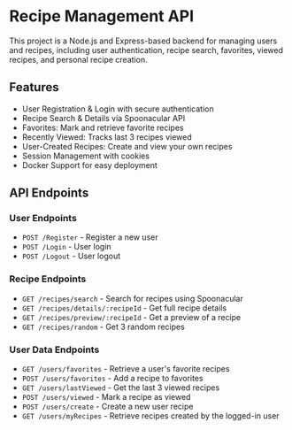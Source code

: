 # Recipe Management API

This project is a Node.js and Express-based backend for managing users and recipes, including user authentication, recipe search, favorites, viewed recipes, and personal recipe creation.

## Features

- User Registration & Login with secure authentication
- Recipe Search & Details via Spoonacular API
- Favorites: Mark and retrieve favorite recipes
- Recently Viewed: Tracks last 3 recipes viewed
- User-Created Recipes: Create and view your own recipes
- Session Management with cookies
- Docker Support for easy deployment

## API Endpoints

### User Endpoints
- `POST /Register` - Register a new user
- `POST /Login` - User login
- `POST /Logout` - User logout

### Recipe Endpoints
- `GET /recipes/search` - Search for recipes using Spoonacular
- `GET /recipes/details/:recipeId` - Get full recipe details
- `GET /recipes/preview/:recipeId` - Get a preview of a recipe
- `GET /recipes/random` - Get 3 random recipes

### User Data Endpoints
- `GET /users/favorites` - Retrieve a user's favorite recipes
- `POST /users/favorites` - Add a recipe to favorites
- `GET /users/lastViewed` - Get the last 3 viewed recipes
- `POST /users/viewed` - Mark a recipe as viewed
- `POST /users/create` - Create a new user recipe
- `GET /users/myRecipes` - Retrieve recipes created by the logged-in user
